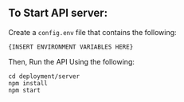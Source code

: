 ## To Start API server:
Create a `config.env` file that contains the following:
```
{INSERT ENVIRONMENT VARIABLES HERE}
```
Then, Run the API Using the following:
```
cd deployment/server
npm install
npm start
```
